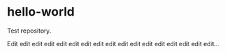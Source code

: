 # hello-world
Test repository.


Edit edit edit edit edit edit edit edit edit edit edit edit edit edit edit edit edit...
